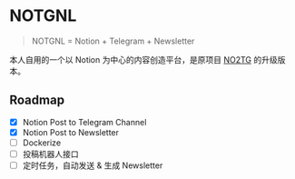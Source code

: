# NOTGNL

> NOTGNL = Notion + Telegram + Newsletter

本人自用的一个以 Notion 为中心的内容创造平台，是原项目 [NO2TG](https://gtihub.com/varzy/no2tg) 的升级版本。

## Roadmap

- [x] Notion Post to Telegram Channel
- [x] Notion Post to Newsletter
- [ ] Dockerize
- [ ] 投稿机器人接口
- [ ] 定时任务，自动发送 & 生成 Newsletter
